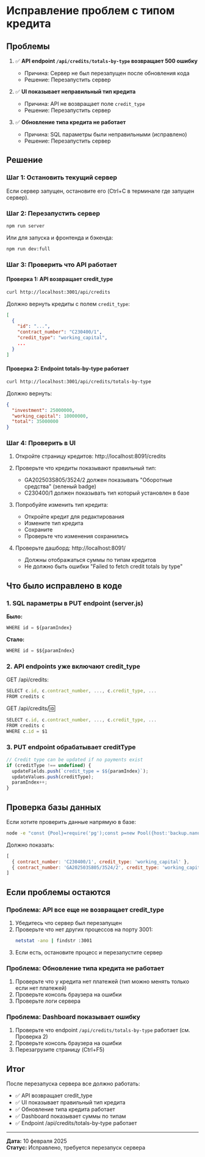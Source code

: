 # Исправление проблем с типом кредита

## Проблемы

1. ✅ **API endpoint `/api/credits/totals-by-type` возвращает 500 ошибку**
   - Причина: Сервер не был перезапущен после обновления кода
   - Решение: Перезапустить сервер

2. ✅ **UI показывает неправильный тип кредита**
   - Причина: API не возвращает поле `credit_type`
   - Решение: Перезапустить сервер

3. ✅ **Обновление типа кредита не работает**
   - Причина: SQL параметры были неправильными (исправлено)
   - Решение: Перезапустить сервер

## Решение

### Шаг 1: Остановить текущий сервер

Если сервер запущен, остановите его (Ctrl+C в терминале где запущен сервер).

### Шаг 2: Перезапустить сервер

```bash
npm run server
```

Или для запуска и фронтенда и бэкенда:

```bash
npm run dev:full
```

### Шаг 3: Проверить что API работает

#### Проверка 1: API возвращает credit_type

```bash
curl http://localhost:3001/api/credits
```

Должно вернуть кредиты с полем `credit_type`:

```json
[
  {
    "id": "...",
    "contract_number": "C230400/1",
    "credit_type": "working_capital",
    ...
  }
]
```

#### Проверка 2: Endpoint totals-by-type работает

```bash
curl http://localhost:3001/api/credits/totals-by-type
```

Должно вернуть:

```json
{
  "investment": 25000000,
  "working_capital": 10000000,
  "total": 35000000
}
```

### Шаг 4: Проверить в UI

1. Откройте страницу кредитов: http://localhost:8091/credits
2. Проверьте что кредиты показывают правильный тип:
   - GA202503S805/3524/2 должен показывать "Оборотные средства" (зеленый badge)
   - C230400/1 должен показывать тип который установлен в базе

3. Попробуйте изменить тип кредита:
   - Откройте кредит для редактирования
   - Измените тип кредита
   - Сохраните
   - Проверьте что изменения сохранились

4. Проверьте дашборд: http://localhost:8091/
   - Должны отображаться суммы по типам кредитов
   - Не должно быть ошибки "Failed to fetch credit totals by type"

## Что было исправлено в коде

### 1. SQL параметры в PUT endpoint (server.js)

**Было:**
```javascript
WHERE id = ${paramIndex}
```

**Стало:**
```javascript
WHERE id = $${paramIndex}
```

### 2. API endpoints уже включают credit_type

GET /api/credits:
```javascript
SELECT c.id, c.contract_number, ..., c.credit_type, ...
FROM credits c
```

GET /api/credits/:id:
```javascript
SELECT c.id, c.contract_number, ..., c.credit_type, ...
FROM credits c
WHERE c.id = $1
```

### 3. PUT endpoint обрабатывает creditType

```javascript
// Credit type can be updated if no payments exist
if (creditType !== undefined) {
  updateFields.push(`credit_type = $${paramIndex}`);
  updateValues.push(creditType);
  paramIndex++;
}
```

## Проверка базы данных

Если хотите проверить данные напрямую в базе:

```bash
node -e "const {Pool}=require('pg');const p=new Pool({host:'backup.nanu.md',port:5433,database:'Finance_NANU',user:'postgres',password:'Nanu4ever'});p.query('SELECT contract_number, credit_type FROM credits').then(r=>{console.log(r.rows);p.end();})"
```

Должно показать:

```javascript
[
  { contract_number: 'C230400/1', credit_type: 'working_capital' },
  { contract_number: 'GA202503S805/3524/2', credit_type: 'working_capital' }
]
```

## Если проблемы остаются

### Проблема: API все еще не возвращает credit_type

1. Убедитесь что сервер был перезапущен
2. Проверьте что нет других процессов на порту 3001:
   ```bash
   netstat -ano | findstr :3001
   ```
3. Если есть, остановите процесс и перезапустите сервер

### Проблема: Обновление типа кредита не работает

1. Проверьте что у кредита нет платежей (тип можно менять только если нет платежей)
2. Проверьте консоль браузера на ошибки
3. Проверьте логи сервера

### Проблема: Dashboard показывает ошибку

1. Проверьте что endpoint `/api/credits/totals-by-type` работает (см. Проверка 2)
2. Проверьте консоль браузера на ошибки
3. Перезагрузите страницу (Ctrl+F5)

## Итог

После перезапуска сервера все должно работать:

- ✅ API возвращает credit_type
- ✅ UI показывает правильный тип кредита
- ✅ Обновление типа кредита работает
- ✅ Dashboard показывает суммы по типам
- ✅ Endpoint /api/credits/totals-by-type работает

---

**Дата:** 10 февраля 2025  
**Статус:** Исправлено, требуется перезапуск сервера
